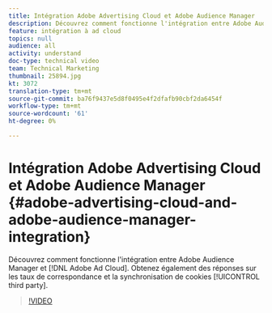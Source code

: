 ```yaml
---
title: Intégration Adobe Advertising Cloud et Adobe Audience Manager
description: Découvrez comment fonctionne l'intégration entre Adobe Audience Manager et Adobe Ad Cloud. Obtenez également des réponses sur les taux de correspondance et la synchronisation de cookies tiers.
feature: intégration à ad cloud
topics: null
audience: all
activity: understand
doc-type: technical video
team: Technical Marketing
thumbnail: 25894.jpg
kt: 3072
translation-type: tm+mt
source-git-commit: ba76f9437e5d8f0495e4f2dfafb90cbf2da6454f
workflow-type: tm+mt
source-wordcount: '61'
ht-degree: 0%

---
```



# Intégration Adobe Advertising Cloud et Adobe Audience Manager {#adobe-advertising-cloud-and-adobe-audience-manager-integration}

Découvrez comment fonctionne l&#39;intégration entre Adobe Audience Manager et [!DNL Adobe Ad Cloud]. Obtenez également des réponses sur les taux de correspondance et la synchronisation de cookies [!UICONTROL third party].

>[!VIDEO](https://video.tv.adobe.com/v/25894/?quality=12)